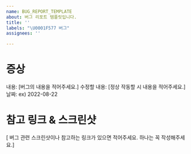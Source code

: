 ```yaml
---
name: BUG_REPORT_TEMPLATE
about: 버그 리포트 템플릿입니다.
title: ''
labels: "\U0001F577 버그"
assignees: ''

---
```


# 증상

내용: [버그의 내용을 적어주세요.]
수정할 내용: [정상 작동할 시 내용을 적어주세요.]
날짜: ex) 2022-08-22

# 참고 링크 & 스크린샷

[ 버그 관련 스크린샷이나 참고하는 링크가 있으면 적어주세요. 하나는 꼭 작성해주세요.]
